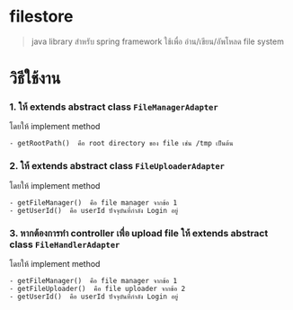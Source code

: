 # filestore

> java library สำหรับ spring framework ใช้เพื่อ อ่าน/เขียน/อัพโหลด file system

# วิธีใช้งาน

### 1. ให้ extends abstract class `FileManagerAdapter`

โดยให้ implement method 

```
- getRootPath()  คือ root directory ของ file เช่น /tmp เป็นต้น 
```

### 2. ให้ extends abstract class `FileUploaderAdapter`

โดยให้ implement method 

```
- getFileManager()  คือ file manager จากข้อ 1 
- getUserId()  คือ userId ปัจจุบันที่กำลัง Login อยู่ 
```

### 3. หากต้องการทำ controller เพื่อ upload file ให้ extends abstract class `FileHandlerAdapter`

โดยให้ implement method 

```
- getFileManager()  คือ file manager จากข้อ 1 
- getFileUploader()  คือ file uploader จากข้อ 2 
- getUserId()  คือ userId ปัจจุบันที่กำลัง Login อยู่  
```
